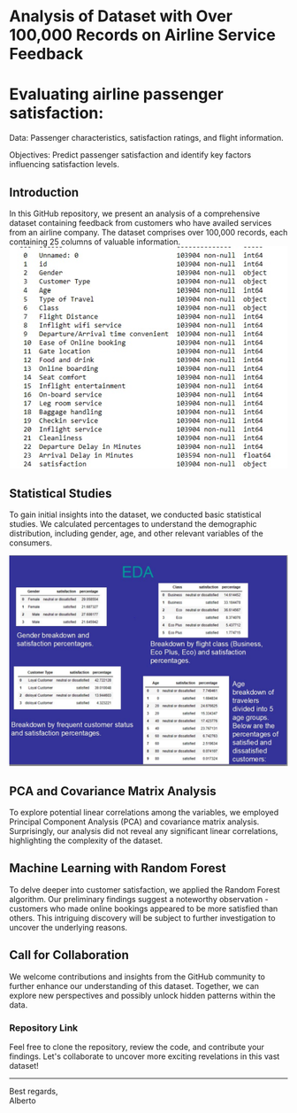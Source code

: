 
# Analysis of Dataset with Over 100,000 Records on Airline Service Feedback
# Evaluating airline passenger satisfaction:

 Data: Passenger characteristics, satisfaction ratings, and flight information.

 Objectives: Predict passenger satisfaction and identify key factors influencing satisfaction levels.

## Introduction

In this GitHub repository, we present an analysis of a comprehensive dataset containing feedback from customers who have availed services from an airline company. The dataset comprises over 100,000 records, each containing 25 columns of valuable information.
![Column Image](/column.jpg)


## Statistical Studies

To gain initial insights into the dataset, we conducted basic statistical studies. We calculated percentages to understand the demographic distribution, including gender, age, and other relevant variables of the consumers.

![Column Image](/slide1.jpg)

## PCA and Covariance Matrix Analysis

To explore potential linear correlations among the variables, we employed Principal Component Analysis (PCA) and covariance matrix analysis. Surprisingly, our analysis did not reveal any significant linear correlations, highlighting the complexity of the dataset.

## Machine Learning with Random Forest

To delve deeper into customer satisfaction, we applied the Random Forest algorithm. Our preliminary findings suggest a noteworthy observation - customers who made online bookings appeared to be more satisfied than others. This intriguing discovery will be subject to further investigation to uncover the underlying reasons.

## Call for Collaboration

We welcome contributions and insights from the GitHub community to further enhance our understanding of this dataset. Together, we can explore new perspectives and possibly unlock hidden patterns within the data.

### Repository Link



Feel free to clone the repository, review the code, and contribute your findings. Let's collaborate to uncover more exciting revelations in this vast dataset!

---
Best regards,  
Alberto

